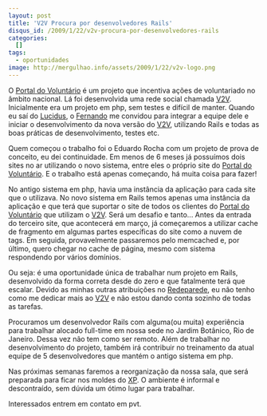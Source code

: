 ```yaml
--- 
layout: post
title: 'V2V Procura por desenvolvedores Rails'
disqus_id: /2009/1/22/v2v-procura-por-desenvolvedores-rails
categories: 
  []
tags:
  - oportunidades
image: http://mergulhao.info/assets/2009/1/22/v2v-logo.png
---
```


O [Portal do Voluntário][pv] é um projeto que incentiva ações de voluntariado no âmbito nacional. Lá foi desenvolvida uma rede social chamada [V2V][]. Inicialmente era um projeto em php, sem testes e difícil de manter. Quando eu saí do [Lucidus][], o [Fernando][] me convidou para integrar a equipe dele e iniciar o desenvolvimento da nova versão do [V2V][], utilizando Rails e todas as boas práticas de desenvolvimento, testes etc.

Quem começou o trabalho foi o Eduardo Rocha com um projeto de prova de conceito, eu dei continuidade. Em menos de 6 meses já possuímos dois sites no ar utilizando o novo sistema, entre eles o próprio site do [Portal do Voluntário][pv]. E o trabalho está apenas começando, há muita coisa para fazer!

No antigo sistema em php, havia uma instância da aplicação para cada site que o utilizava. No novo sistema em Rails temos apenas uma instância da aplicação e que terá que suportar o site de todos os clientes do [Portal do Voluntário][pv] que utilizam o [V2V][]. Será um desafio e tanto... Antes da entrada do terceiro site, que acontecerá em março, já começaremos a utilizar cache de fragmento em algumas partes específicas do site como a nuvem de tags. Em seguida, provavelmente passaremos pelo memcached e, por último, quero chegar no cache de página, mesmo com sistema respondendo por vários domínios.

Ou seja: é uma oportunidade única de trabalhar num projeto em Rails, desenvolvido da forma correta desde do zero e que fatalmente terá que escalar. Devido as minhas outras atribuições no [Redeparede][rp], eu não tenho como me dedicar mais ao [V2V][] e não estou dando conta sozinho de todas as tarefas.

Procuramos um desenvolvedor Rails com alguma(ou muita) experiência para trabalhar alocado full-time em nossa sede no Jardim Botânico, Rio de Janeiro. Dessa vez não tem como ser remoto. Além de trabalhar no desenvolvimento do projeto, também irá contribuir no treinamento da atual equipe de 5 desenvolvedores que mantém o antigo sistema em php.

Nas próximas semanas faremos a reorganização da nossa sala, que será preparada para ficar nos moldes do [XP][]. O ambiente é informal e descontraído, sem dúvida um ótimo lugar para trabalhar.

Interessados entrem em contato em pvt.

[XP]: http://www.improveit.com.br/xp
[rp]: http://redeparede.com.br
[Lucidus]: http://blog.improveit.com.br/articles/2007/05/15/xp-rio-conheca-o-projeto-xp-do-grupo-santa-isabel
[Fernando]: http://github.com/elefante
[V2V]: http://v2v.org.br
[pv]: http://portaldovoluntario.org.br
